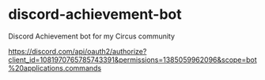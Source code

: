 # discord-achievement-bot
Discord Achievement bot for my Circus community




https://discord.com/api/oauth2/authorize?client_id=1081970765785743391&permissions=1385059962096&scope=bot%20applications.commands